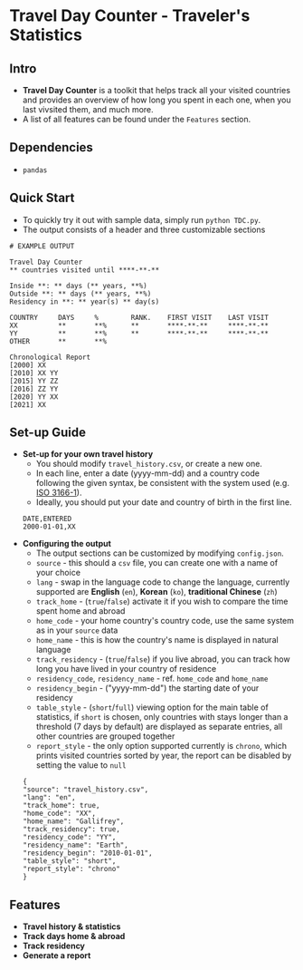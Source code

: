 # Travel Day Counter - Traveler's Statistics

## Intro
* **Travel Day Counter** is a toolkit that helps track all your visited countries and provides an overview of how long you spent in each one, when you last vivsited them, and much more.
* A list of all features can be found under the `Features` section.

## Dependencies
* `pandas`

## Quick Start
* To quickly try it out with sample data, simply run `python TDC.py`.
* The output consists of a header and three customizable sections
```
# EXAMPLE OUTPUT

Travel Day Counter
** countries visited until ****-**-**

Inside **: ** days (** years, **%)
Outside **: ** days (** years, **%)
Residency in **: ** year(s) ** day(s)

COUNTRY     DAYS     %        RANK.    FIRST VISIT    LAST VISIT
XX          **       **%      **       ****-**-**     ****-**-**
YY          **       **%      **       ****-**-**     ****-**-**
OTHER       **       **%

Chronological Report
[2000] XX
[2010] XX YY
[2015] YY ZZ
[2016] ZZ YY
[2020] YY XX
[2021] XX
```

## Set-up Guide
* **Set-up for your own travel history**
    * You should modify `travel_history.csv`, or create a new one.
    * In each line, enter a date (yyyy-mm-dd) and a country code following the given syntax, be consistent with the system used (e.g. [ISO 3166-1](https://en.wikipedia.org/wiki/ISO_3166-1_alpha-2)).
    * Ideally, you should put your date and country of birth in the first line.
    ```
    DATE,ENTERED
    2000-01-01,XX
    ```
* **Configuring the output**
    * The output sections can be customized by modifying `config.json`.
    * `source` - this should a `csv` file, you can create one with a name of your choice
    * `lang` - swap in the language code to change the language, currently supported are **English** (`en`), **Korean** (`ko`), **traditional Chinese** (`zh`)
    * `track_home` - (`true`/`false`) activate it if you wish to compare the time spent home and abroad
    * `home_code` - your home country's country code, use the same system as in your `source` data
    * `home_name` - this is how the country's name is displayed in natural language
    * `track_residency` - (`true`/`false`) if you live abroad, you can track how long you have lived in your country of residence
    * `residency_code`, `residency_name` - ref. `home_code` and `home_name`
    * `residency_begin` - ("yyyy-mm-dd") the starting date of your residency
    * `table_style` - (`short`/`full`) viewing option for the main table of statistics, if `short` is chosen, only countries with stays longer than a threshold (7 days by default) are displayed as separate entries, all other countries are grouped together
    * `report_style` - the only option supported currently is `chrono`, which prints visited countries sorted by year, the report can be disabled by setting the value to `null`
    ```
    {
    "source": "travel_history.csv",
    "lang": "en",
    "track_home": true,
    "home_code": "XX",
    "home_name": "Gallifrey",
    "track_residency": true,
    "residency_code": "YY",
    "residency_name": "Earth",
    "residency_begin": "2010-01-01",
    "table_style": "short",
    "report_style": "chrono"
    }
    ```

## Features
* **Travel history & statistics**
* **Track days home & abroad**
* **Track residency**
* **Generate a report**
